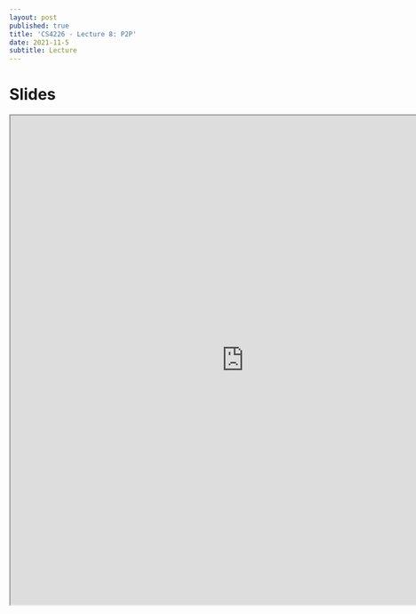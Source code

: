```yaml
---
layout: post
published: true
title: 'CS4226 - Lecture 8: P2P'
date: 2021-11-5
subtitle: Lecture
---
```

# Slides
<iframe src="https://drive.google.com/file/d/1OKf6ipfPzD8XIbGFijw--VhGHIE-cEWh/preview" width="840" height="880" allow="autoplay"></iframe>
